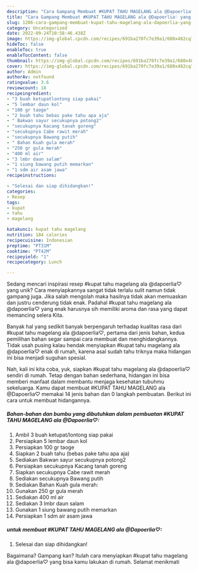 ```yaml
---
description: "Cara Gampang Membuat #KUPAT TAHU MAGELANG ala @Dapoerlia♡ yang Mantap"
title: "Cara Gampang Membuat #KUPAT TAHU MAGELANG ala @Dapoerlia♡ yang Mantap"
slug: 1206-cara-gampang-membuat-kupat-tahu-magelang-ala-dapoerlia-yang-mantap
category: Uncategorized
date: 2022-09-24T10:58:46.438Z
image: https://img-global.cpcdn.com/recipes/691ba270fc7e39a1/680x482cq70/kupat-tahu-magelang-ala-dapoerlia-foto-resep-utama.jpg
hideToc: false
enableToc: true
enableTocContent: false
thumbnail: https://img-global.cpcdn.com/recipes/691ba270fc7e39a1/680x482cq70/kupat-tahu-magelang-ala-dapoerlia-foto-resep-utama.jpg
cover: https://img-global.cpcdn.com/recipes/691ba270fc7e39a1/680x482cq70/kupat-tahu-magelang-ala-dapoerlia-foto-resep-utama.jpg
author: Admin
authorAv: notfound
ratingvalue: 3.6
reviewcount: 18
recipeingredient:
- "3 buah ketupatlontong siap pakai"
- "5 lembar daun kol"
- "100 gr taoge"
- "2 buah tahu bebas pake tahu apa aja"
- " Bakwan sayur secukupnya potong2"
- "secukupnya Kacang tanah goreng"
- "secukupnya Cabe rawit merah"
- "secukupnya Bawang putih"
- " Bahan Kuah gula merah"
- "250 gr gula merah"
- "400 ml air"
- "3 lmbr daun salam"
- "1 siung bawang putih memarkan"
- "1 sdm air asam jawa"
recipeinstructions:

- "Selesai dan siap dihidangkan!"
categories:
- Resep
tags:
- kupat
- tahu
- magelang

katakunci: kupat tahu magelang 
nutrition: 184 calories
recipecuisine: Indonesian
preptime: "PT31M"
cooktime: "PT42M"
recipeyield: "1"
recipecategory: Lunch

---
```





Sedang mencari inspirasi resep #kupat tahu magelang ala @dapoerlia♡ yang unik? Cara menyiapkannya sangat tidak terlalu sulit namun tidak gampang juga. Jika salah mengolah maka hasilnya tidak akan memuaskan dan justru cenderung tidak enak. Padahal #kupat tahu magelang ala @dapoerlia♡ yang enak harusnya sih memiliki aroma dan rasa yang dapat memancing selera Kita.







Banyak hal yang sedikit banyak berpengaruh terhadap kualitas rasa dari #kupat tahu magelang ala @dapoerlia♡, pertama dari jenis bahan, kedua pemilihan bahan segar sampai cara membuat dan menghidangkannya. Tidak usah pusing kalau hendak menyiapkan #kupat tahu magelang ala @dapoerlia♡ enak di rumah, karena asal sudah tahu triknya maka hidangan ini bisa menjadi suguhan spesial.






Nah, kali ini kita coba, yuk, siapkan #kupat tahu magelang ala @dapoerlia♡ sendiri di rumah. Tetap dengan bahan sederhana, hidangan ini bisa memberi manfaat dalam membantu menjaga kesehatan tubuhmu sekeluarga. Kamu dapat membuat #KUPAT TAHU MAGELANG ala @Dapoerlia♡ memakai 14 jenis bahan dan 0 langkah pembuatan. Berikut ini cara untuk membuat hidangannya.

<!--inarticleads1-->

##### Bahan-bahan dan bumbu yang dibutuhkan dalam pembuatan #KUPAT TAHU MAGELANG ala @Dapoerlia♡:

1. Ambil 3 buah ketupat/lontong siap pakai
1. Persiapkan 5 lembar daun kol
1. Persiapkan 100 gr taoge
1. Siapkan 2 buah tahu (bebas pake tahu apa aja)
1. Sediakan  Bakwan sayur secukupnya potong2
1. Persiapkan secukupnya Kacang tanah goreng
1. Siapkan secukupnya Cabe rawit merah
1. Sediakan secukupnya Bawang putih
1. Sediakan  Bahan Kuah gula merah:
1. Gunakan 250 gr gula merah
1. Sediakan 400 ml air
1. Sediakan 3 lmbr daun salam
1. Gunakan 1 siung bawang putih memarkan
1. Persiapkan 1 sdm air asam jawa




<!--inarticleads2-->

#####  untuk membuat #KUPAT TAHU MAGELANG ala @Dapoerlia♡:


1. Selesai dan siap dihidangkan!



Bagaimana? Gampang kan? Itulah cara menyiapkan #kupat tahu magelang ala @dapoerlia♡ yang bisa kamu lakukan di rumah. Selamat menikmati
